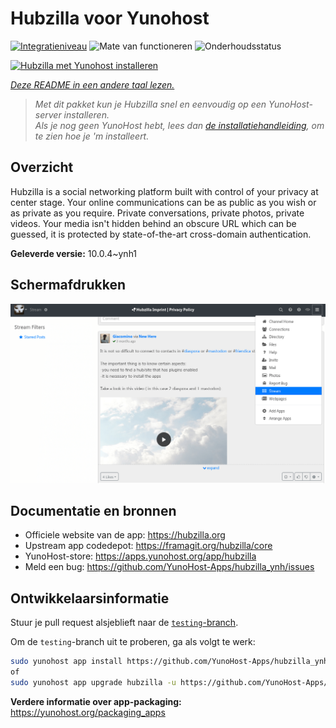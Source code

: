 <!--
NB: Deze README is automatisch gegenereerd door <https://github.com/YunoHost/apps/tree/master/tools/readme_generator>
Hij mag NIET handmatig aangepast worden.
-->

# Hubzilla voor Yunohost

[![Integratieniveau](https://apps.yunohost.org/badge/integration/hubzilla)](https://ci-apps.yunohost.org/ci/apps/hubzilla/)
![Mate van functioneren](https://apps.yunohost.org/badge/state/hubzilla)
![Onderhoudsstatus](https://apps.yunohost.org/badge/maintained/hubzilla)

[![Hubzilla met Yunohost installeren](https://install-app.yunohost.org/install-with-yunohost.svg)](https://install-app.yunohost.org/?app=hubzilla)

*[Deze README in een andere taal lezen.](./ALL_README.md)*

> *Met dit pakket kun je Hubzilla snel en eenvoudig op een YunoHost-server installeren.*  
> *Als je nog geen YunoHost hebt, lees dan [de installatiehandleiding](https://yunohost.org/install), om te zien hoe je 'm installeert.*

## Overzicht

Hubzilla is a social networking platform built with control of your privacy at center stage. Your online communications can be as public as you wish or as private as you require. Private conversations, private photos, private videos. Your media isn't hidden behind an obscure URL which can be guessed, it is protected by state-of-the-art cross-domain authentication.


**Geleverde versie:** 10.0.4~ynh1

## Schermafdrukken

![Schermafdrukken van Hubzilla](./doc/screenshots/hubzilla-1.png)

## Documentatie en bronnen

- Officiele website van de app: <https://hubzilla.org>
- Upstream app codedepot: <https://framagit.org/hubzilla/core>
- YunoHost-store: <https://apps.yunohost.org/app/hubzilla>
- Meld een bug: <https://github.com/YunoHost-Apps/hubzilla_ynh/issues>

## Ontwikkelaarsinformatie

Stuur je pull request alsjeblieft naar de [`testing`-branch](https://github.com/YunoHost-Apps/hubzilla_ynh/tree/testing).

Om de `testing`-branch uit te proberen, ga als volgt te werk:

```bash
sudo yunohost app install https://github.com/YunoHost-Apps/hubzilla_ynh/tree/testing --debug
of
sudo yunohost app upgrade hubzilla -u https://github.com/YunoHost-Apps/hubzilla_ynh/tree/testing --debug
```

**Verdere informatie over app-packaging:** <https://yunohost.org/packaging_apps>

